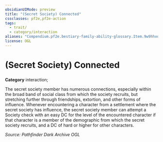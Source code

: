```yaml
---
obsidianUIMode: preview
title: "(Secret Society) Connected"
cssclasses: pf2e,pf2e-action
tags:
  - trait/
  - category/interaction
aliases: "Compendium.pf2e.bestiary-family-ability-glossary.Item.9w9hhvqGhrxdAzMH"
license: OGL
---
```

# (Secret Society) Connected

### 

**Category** interaction; 




The secret society member has numerous connections, especially within the broad band of social class from which the society recruits, but stretching further through friendships, extortion, and other forms of influence. Whenever encountering a character from a settlement where the secret society has influence, the secret society member can attempt a Society check with an easy DC for the level of the encountered character if that character is a member of the demographic from which the secret society recruits, and a DC of hard or higher for other characters.

*Source: Pathfinder Dark Archive*
*OGL*